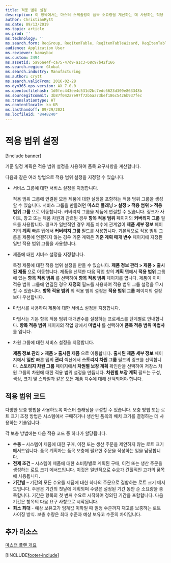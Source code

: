 ```yaml
---
title: 적용 범위 설정
description: 이 항목에서는 마스터 스케줄링이 품목 소요량을 계산하는 데 사용하는 적용 범위 설정에 대한 정보를 제공합니다.
author: ChristianRytt
ms.date: 09/13/2019
ms.topic: article
ms.prod: ''
ms.technology: ''
ms.search.form: ReqGroup, ReqItemTable, ReqItemTableWizard, ReqItemTableSetup
audience: Application User
ms.reviewer: kamaybac
ms.custom: 2494
ms.assetid: 5a95ae4f-ca75-47d9-a1c3-68c97b42f166
ms.search.region: Global
ms.search.industry: Manufacturing
ms.author: crytt
ms.search.validFrom: 2016-02-28
ms.dyn365.ops.version: AX 7.0.0
ms.openlocfilehash: 1d0fec443ee4c531d2bc7edc6623d309e863348b
ms.sourcegitcommit: 3b87f042a7e97f72b5aa73bef186c5426b937fec
ms.translationtype: HT
ms.contentlocale: ko-KR
ms.lasthandoff: 09/29/2021
ms.locfileid: "8448240"
---
```

# <a name="coverage-settings"></a>적용 범위 설정

[!include [banner](../includes/banner.md)]

기준 일정 계획은 적용 범위 설정을 사용하여 품목 요구사항을 계산합니다.

다음과 같은 여러 방법으로 적용 범위 설정을 지정할 수 있습니다.

- 서비스 그룹에 대한 서비스 설정을 지정합니다.

    적용 범위 그룹에 연결된 모든 제품에 대한 설정을 포함하는 적용 범위 그룹을 생성할 수 있습니다. 서비스 그룹을 만들려면 **마스터 플래닝 &gt; 설정 &gt; 적용 범위 &gt; 적용 범위 그룹** 으로 이동합니다. 커버리지 그룹을 제품에 연결할 수 있습니다. 링크가 사이트, 창고 또는 제품 차원과 관련된 경우 **항목 적용 범위** 페이지의 **커버리지 그룹** 필드를 사용합니다. 링크가 일반적인 경우 제품 치수에 관계없이 **제품 세부 정보** 페이지의 **계획** 빠른 탭에서 **커버리지 그룹** 필드를 사용합니다. 기본적으로 적용 범위 그룹을 제품에 연결하지 않는 경우 기준 계획은 **기준 계획 매개 변수** 페이지에 지정된 일반 적용 범위 그룹을 사용합니다.

- 제품에 대한 서비스 설정을 지정합니다.

    특정 제품에 대한 적용 범위 설정을 만들 수 있습니다. **제품 정보 관리 &gt; 제품 &gt; 출시된 제품** 으로 이동합니다. 제품을 선택한 다음 작업 창의 **계획** 탭에서 **적용 범위** 그룹에 있는 **항목 적용 범위** 를 선택하여 **항목 적용 범위** 페이지를 엽니다. 제품이 이미 적용 범위 그룹에 연결된 경우 **재정의** 필드를 사용하여 적용 범위 그룹 설정을 무시할 수 있습니다. **항목 적용 범위** 의 적용 범위 설정은 **적용 범위 그룹** 페이지의 설정보다 우선합니다.

- 마법사를 사용하여 제품에 대한 서비스 설정을 지정합니다.

    마법사는 기본 항목 적용 범위 매개변수를 설정하는 프로세스를 단계별로 안내합니다. **항목 적용 범위** 페이지의 작업 창에서 **마법사** 를 선택하여 **품목 적용 범위 마법사** 를 엽니다.

- 차원 그룹에 대한 서비스 설정을 지정합니다.

    **제품 정보 관리 &gt; 제품 &gt; 출시된 제품** 으로 이동합니다. **출시된 제품 세부 정보** 페이지에서 **일반** 빠른 탭의 **관리** 섹션에서 **스토리지 차원 그룹** 필드의 링크를 선택합니다. **스토리지 차원 그룹** 페이지에서 **차원별 보장 계획** 확인란을 선택하여 저장소 차원 그룹의 차원에 대한 적용 범위 설정을 만듭니다. **차원별 보장 계획** 필드는 구성, 색상, 크기 및 스타일과 같은 모든 제품 치수에 대해 선택되어야 합니다.


## <a name="coverage-codes"></a>적용 범위 코드

다양한 보충 방법을 사용하도록 마스터 플래닝을 구성할 수 있습니다. 보충 방법 또는 로트 크기 조정 방법은 시스템에서 구매하거나 생산된 품목의 배치 크기를 결정하는 데 사용하는 기술입니다. 

각 보충 방법에는 다음 적용 코드 중 하나가 할당됩니다.

- **수동** – 시스템이 제품에 대한 구매, 이전 또는 생산 주문을 제안하지 않는 로트 크기 메서드입니다. 품목 계획자는 품목 보충에 필요한 주문을 작성하는 일을 담당합니다.
- **전제 조건** – 시스템이 제품에 대한 소비량별로 계획된 구매, 이전 또는 생산 주문을 생성하는 로트 크기 메서드입니다. 이것은 일반적으로 수요가 간헐적인 고가의 품목에 사용됩니다.  
- **기간별** – 기간의 모든 수요를 제품에 대한 하나의 주문으로 결합하는 로트 크기 메서드입니다. 주문은 기간의 첫날에 계획되며 수량은 설정된 기간 동안 순 소요량을 충족합니다. 기간은 항목의 첫 번째 수요로 시작하여 정의된 기간을 포함합니다. 다음 기간은 항목의 다음 요구 사항으로 시작됩니다.
- **최소 최대** - 예상 보유고가 임계값 이하일 때 일정 수준까지 재고를 보충하는 로트 사이징 방식. 보충 수량은 최대 수준과 예상 보유고 수준의 차이입니다.


## <a name="additional-resources"></a>추가 리소스

[마스터 플랜 개요](master-plans.md)


[!INCLUDE[footer-include](../../includes/footer-banner.md)]